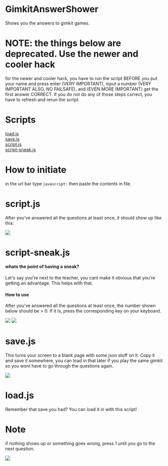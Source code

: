 # GimkitAnswerShower
Shows you the answers to gimkit games.
<h1>NOTE: the things below are deprecated. Use the newer and cooler hack</h1>

for the newer and cooler hack, you have to run the script BEFORE you put your name and press enter (VERY IMPORTANT), input a number (VERY IMPORTANT ALSO, NO FAILSAFE), and (EVEN MORE IMPORTANT) get the first answer CORRECT. if you do not do any of those steps correct, you have to refresh and rerun the script.

# Scripts
<a href="https://github.com/non-reai/GimkitAnswerShower/blob/main/load.js">load.js</a><br>
<a href="https://github.com/non-reai/GimkitAnswerShower/blob/main/save.js">save.js</a><br>
<a href="https://github.com/non-reai/GimkitAnswerShower/blob/main/script.js">script.js</a><br>
<a href="https://github.com/non-reai/GimkitAnswerShower/blob/main/script-sneak.js">script-sneak.js</a><br>

# How to initiate
in the url bar type `javascript:` then paste the contents in file.


# script.js
<p>After you've answered all the questions at least once, it should show up like this:</p>
<img src="https://user-images.githubusercontent.com/63729314/201505655-1a2f17eb-9af8-478f-b4d3-bc084f2ca2e9.png"></img>

# script-sneak.js
<h4>whats the point of having a sneak?</h4>
<p>Let's say you're next to the teacher, you cant make it obvious that you're getting an advantage. This helps with that.</p>
<h4>How to use</h4>
<p>After you've answered all the questions at least once, the number shown below should be > 0. If it is, press the corresponding key on your keyboard.</p>
<img src="https://user-images.githubusercontent.com/63729314/201505467-141cb6cc-9682-4a9a-aec0-14abc13ca499.png"></img>
<img src="https://user-images.githubusercontent.com/63729314/201505569-33843ea6-124a-4fcb-a6bc-9ebcec0df8be.png"></img>

# save.js
<p>This turns your screen to a blank page with some json stuff on it. Copy it and save it somewhere, you can load in that later if you play the same gimkit so you wont have to go through the questions again.</p>
<img src="https://user-images.githubusercontent.com/63729314/201505862-603f31f2-0235-4e45-a7fb-e61c5a236a4a.png"></img>

# load.js
<p>Remember that save you had? You can load it in with this script!</p>

# Note
<p>if nothing shows up or something goes wrong, press 1 until you go to the next question.</p>
<img src="https://user-images.githubusercontent.com/63729314/201505733-e5ea83e9-0b6d-4359-911d-c6e5bae48797.png"></img>




